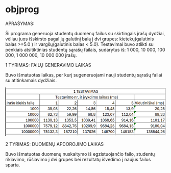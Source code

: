 # objprog

APRAŠYMAS:

Ši programa generuoja studentų duomenų failus su skirtingais įrašų dydžiai, vėliau juos išskirsto pagal jų galutinį balą į dvi grupes: kietekų(galutinis balas >=5.0 ) ir vargšų(galutinis balas < 5.0). Testavimai buvo atlikti su  penkiais atsitiktinias studentų sąrašų failais, sudarytus iš: 1 000, 10 000, 100 000, 1 000 000, 10 000 000 įrašų. 

1 TYRIMAS: FAILŲ GENERAVIMO LAIKAS

Buvo išmatuotas laikas, per kurį sugeneruojami nauji studentų sąrašų failai su atitinkamais dydžiais.

![alt text](image.png)

2 TYRIMAS: DUOMENŲ APDOROJIMO LAIKAS

Buvo išmatuotas duomenų nuskaitymo iš egzistuojančio failo, studentų rikiavimo, rūšiavimo į dvi grupes bei rezultatų išvedimo į naujus failus sparta.